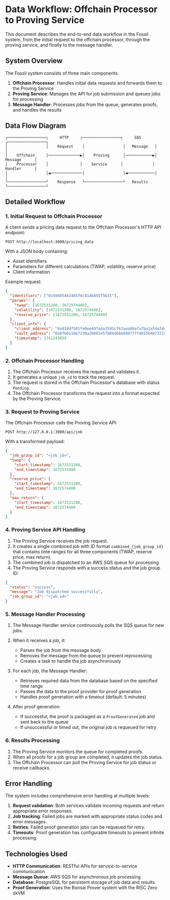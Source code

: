 # Data Workflow: Offchain Processor to Proving Service

This document describes the end-to-end data workflow in the Fossil system, from the initial request to the offchain processor, through the proving service, and finally to the message handler.

## System Overview

The Fossil system consists of three main components:

1. **Offchain Processor**: Handles initial data requests and forwards them to the Proving Service
2. **Proving Service**: Manages the API for job submission and queues jobs for processing
3. **Message Handler**: Processes jobs from the queue, generates proofs, and handles the results

## Data Flow Diagram

```
┌─────────────────┐     HTTP     ┌─────────────────┐     SQS     ┌─────────────────┐
│                 │    Request    │                 │   Message   │                 │
│    Offchain     │──────────────▶│    Proving      │────────────▶│    Message      │
│    Processor    │              │    Service      │             │    Handler      │
│                 │◀──────────────│                 │◀────────────│                 │
└─────────────────┘    Response   └─────────────────┘   Results   └─────────────────┘
```

## Detailed Workflow

### 1. Initial Request to Offchain Processor

A client sends a pricing data request to the Offchain Processor's HTTP API endpoint:

```
POST http://localhost:3000/pricing_data
```

With a JSON body containing:
- Asset identifiers
- Parameters for different calculations (TWAP, volatility, reserve price)
- Client information

Example request:
```json
{
  "identifiers": ["0x50495443485f4c414b455f5631"],
  "params": {
    "twap": [1672531200, 1672574400],
    "volatility": [1672531200, 1672574400],
    "reserve_price": [1672531200, 1672574400]
  },
  "client_info": {
    "client_address": "0x018df581fe0ee497a4a3595cf62aea0bafa7ba1a54a7dcbafca37bfada67c718",
    "vault_address": "0x07b0110e7230a20881e57804d68e640777f4b55b487321556682e550f93fec7c",
    "timestamp": 1741243059
  }
}
```

### 2. Offchain Processor Handling

1. The Offchain Processor receives the request and validates it.
2. It generates a unique `job_id` to track the request.
3. The request is stored in the Offchain Processor's database with status `Pending`.
4. The Offchain Processor transforms the request into a format expected by the Proving Service.

### 3. Request to Proving Service

The Offchain Processor calls the Proving Service API:

```
POST http://127.0.0.1:3000/api/job
```

With a transformed payload:
```json
{
  "job_group_id": "<job_id>",
  "twap": {
    "start_timestamp": 1672531200,
    "end_timestamp": 1672574400
  },
  "reserve_price": {
    "start_timestamp": 1672531200,
    "end_timestamp": 1672574400
  },
  "max_return": {
    "start_timestamp": 1672531200,
    "end_timestamp": 1672574400
  }
}
```

### 4. Proving Service API Handling

1. The Proving Service receives the job request.
2. It creates a single combined job with ID format `combined_{job_group_id}` that contains time ranges for all three components (TWAP, reserve price, max return).
3. The combined job is dispatched to an AWS SQS queue for processing.
4. The Proving Service responds with a success status and the job group ID:

```json
{
  "status": "success",
  "message": "Job dispatched successfully",
  "job_group_id": "<job_id>"
}
```

### 5. Message Handler Processing

1. The Message Handler service continuously polls the SQS queue for new jobs.
2. When it receives a job, it:
   - Parses the job from the message body
   - Removes the message from the queue to prevent reprocessing
   - Creates a task to handle the job asynchronously

3. For each job, the Message Handler:
   - Retrieves required data from the database based on the specified time range
   - Passes the data to the proof provider for proof generation
   - Handles proof generation with a timeout (default: 5 minutes)

4. After proof generation:
   - If successful, the proof is packaged as a `ProofGenerated` job and sent back to the queue
   - If unsuccessful or timed out, the original job is requeued for retry

### 6. Results Processing

1. The Proving Service monitors the queue for completed proofs.
2. When all proofs for a job group are completed, it updates the job status.
3. The Offchain Processor can poll the Proving Service for job status or receive callbacks.

## Error Handling

The system includes comprehensive error handling at multiple levels:

1. **Request validation**: Both services validate incoming requests and return appropriate error responses.
2. **Job tracking**: Failed jobs are marked with appropriate status codes and error messages.
3. **Retries**: Failed proof generation jobs can be requeued for retry.
4. **Timeouts**: Proof generation has configurable timeouts to prevent infinite processing.

## Technologies Used

- **HTTP Communication**: RESTful APIs for service-to-service communication
- **Message Queue**: AWS SQS for asynchronous job processing
- **Database**: PostgreSQL for persistent storage of job data and results
- **Proof Generation**: Uses the Bonsai Prover system with the RISC Zero zkVM 